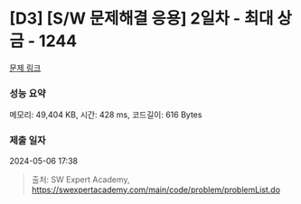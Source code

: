 # [D3] [S/W 문제해결 응용] 2일차 - 최대 상금 - 1244 

[문제 링크](https://swexpertacademy.com/main/code/problem/problemDetail.do?contestProbId=AV15Khn6AN0CFAYD) 

### 성능 요약

메모리: 49,404 KB, 시간: 428 ms, 코드길이: 616 Bytes

### 제출 일자

2024-05-06 17:38



> 출처: SW Expert Academy, https://swexpertacademy.com/main/code/problem/problemList.do